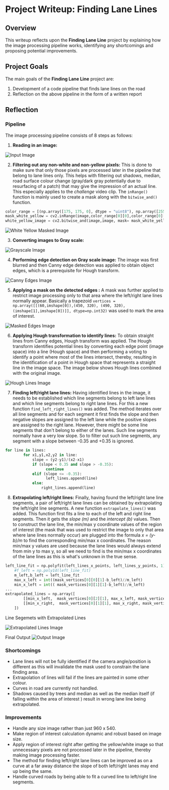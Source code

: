 
# Project Writeup: Finding Lane Lines
 
## Overview   
   
This writeup reflects upon the **Finding Lane Line** project by explaining how the image processing pipeline works, identifying any shortcomings and proposing potential improvements. 


## Project Goals
The main goals of the **Finding Lane Line** project are:

1. Development of a code pipeline that finds lane lines on the road 
2. Reflection on the above pipeline in the form of a written report

## Reflection

### Pipeline

The image processing pipeline consists of 8 steps as follows:

1. **Reading in an image:**

![Input Image](writeup_images/input.jpg)

2. **Filtering out any non-white and non-yellow pixels:** This is done to make sure that only those pixels are processed later in the pipeline that belong to lane lines only. This helps with filtering out shadows, median, road surface colour change (gray/dark gray potentially due to resurfacing of a patch) that may give the impression of an actual line. This especially applies to the *challenge* video clip. The ```inRange()``` function is mainly used to create a mask along with the ```bitwise_and()``` function.

```python
color_range = [(np.array([175, 175, 0], dtype = "uint8"), np.array([255, 255, 255], dtype = "uint8"))]
mask_white_yellow = cv2.inRange(image,color_range[0][0],color_range[0][1])
white_yellow_image = cv2.bitwise_and(image,image, mask= mask_white_yellow)
```

![White Yellow Masked Image](writeup_images/white_yellow_image.jpg)

3. **Converting images to Gray scale:**

![Grayscale Image](writeup_images/gray_image.jpg)

4. **Performing edge detection on Gray scale image:** The image was first blurred and then Canny edge detection was applied to obtain object edges, which is a prerequisite for Hough transform.

![Canny Edges Image](writeup_images/canny_edges.jpg)

5. **Applying a mask on the detected edges :** A mask was further applied to restrict image processing only to that area where the left/right lane lines normally appear. Basically a trapezoid ```vertices = np.array([[(60,imshape[0]),(450, 320), (490, 320), (imshape[1],imshape[0])]], dtype=np.int32)``` was used to mark the area of interest.

![Masked Edges Image](writeup_images/masked_edges.jpg)

6. **Applying Hough transformation to identify lines:** To obtain straight lines from Canny edges, Hough transform was applied. The Hough transform identifies potential lines by converting each edge point (image space) into a line (Hough space) and then performing a voting to identify a point where most of the lines intersect, thereby, resulting in the identification of a point in Hough space that represents a straight line in the image space. The image below shows Hough lines combined with the original image.

![Hough Lines Image](writeup_images/combined_image.jpg)

7. **Finding left/right lane lines:** Having identified lines in the image, it needs to be established which line segments belong to left lane lines and which line segments belong to right lane lines. For this a new function ```find_left_right_lines()``` was added. The method iterates over all line segments and for each segment it first finds the slope and then negative slopes are assigned to the left lane while the positive slopes are assigned to the right lane. However, there might be some line segments that don't belong to either of the lanes. Such line segments normally have a very low slope. So to filter out such line segments, any segment with a slope between -0.35 and +0.35 is ignored.

```python
for line in lines:
        for x1,y1,x2,y2 in line:
            slope = (y2-y1)/(x2-x1)
            if (slope < 0.35 and slope > -0.35):
                  continue
            elif (slope <= -0.35):
                  left_lines.append(line)
            else:
                right_lines.append(line)
```


8. **Extrapolating left/right lines:** Finally, having found the left/right lane line segments, a pair of left/right lane lines can be obtained by extrapolating the left/right line segments. A new function ```extrapolate_lines()``` was added. This function first fits a line to each of the left and right line segments. Then it gets the *slope (m)* and the *intercept (b)* values. Then to construct the lane line, the min/max y coordinate values of the region of interest (the mask that was used to restrict the image to only that area where lane lines normally occur) are plugged into the formula *x =  (y-b)/m* to find the corresponding min/max x coordinates. The reason min/max y values are used because the lane lines would always extend from min y to max y, so all we need to find is the min/max x coordinates of the lane lines as this is what's unknown in the true sense.

```python
left_line_fit = np.polyfit(left_lines_x_points, left_lines_y_points, 1)
    #f_left = np.poly1d(left_line_fit)
    m_left,b_left = left_line_fit
    max_x_left = int((mask_vertices[0][0][1]-b_left)//m_left)
    min_x_left = int(( mask_vertices[0][1][1]-b_left)//m_left)
...
extrapolated_lines = np.array([
        [[min_x_left,  mask_vertices[0][2][1], max_x_left, mask_vertices[0][0][1]]],
        [[min_x_right,  mask_vertices[0][1][1], max_x_right, mask_vertices[0][0][1]]]
    ])
```

Line Segemets with Extrapolated Lines

![Extrapolated Lines Image](writeup_images/extrapolated_lines.jpg)

Final Output
![Output Image](writeup_images/final_output.jpg)

### Shortcomings

* Lane lines will not be fully identified if the camera angle/position is different as this will invalidate the mask used to constrain the lane finding area.
* Extrapolation of lines will fail if the lines are painted in some other colour.
* Curves in road are currently not handled.
* Shadows caused by trees and median as well as the median itself (if falling within the area of interest ) result in wrong lane line being extrapolated.

### Improvements

* Handle any size image rather than just 960 x 540.
* Make region of interest calculation dynamic and robust based on image size.
* Apply region of interest right after getting the yellow/white image so that unnecessary pixels are not processed later in the pipeline, thereby making image processing faster.
* The method for finding left/right lane lines can be improved as on a curve at a far away distance the slope of both left/right lanes may end up being the same.
* Handle curved roads by being able to fit a curved line to left/right line segments.